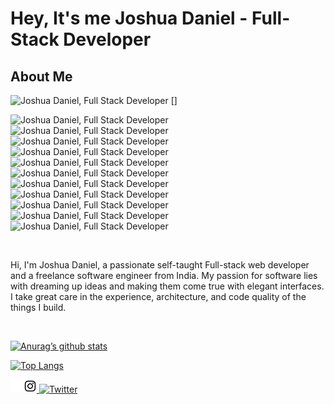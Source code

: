 # Hey, It's me Joshua Daniel - Full-Stack Developer

## About Me

![Joshua Daniel, Full Stack Developer](https://github.com/joshuadaniel-8090/ReadMe/assets/85048311/83f8e1ea-119a-46c1-a074-5e04ab34b69f)
[]
<br>

<p align="center">



![Joshua Daniel, Full Stack Developer](https://img.shields.io/badge/typescript-%23007ACC.svg?style=for-the-badge&logo=typescript&logoColor=white)
![Joshua Daniel, Full Stack Developer](https://img.shields.io/badge/c-%2300599C.svg?style=for-the-badge&logo=c&logoColor=white)
![Joshua Daniel, Full Stack Developer](https://img.shields.io/badge/javascript-%23323330.svg?style=for-the-badge&logo=javascript&logoColor=%23F7DF1E)
![Joshua Daniel, Full Stack Developer](https://img.shields.io/badge/mysql-%2300f.svg?style=for-the-badge&logo=mysql&logoColor=white)
![Joshua Daniel, Full Stack Developer](https://img.shields.io/badge/figma-%23F24E1E.svg?style=for-the-badge&logo=figma&logoColor=white)
![Joshua Daniel, Full Stack Developer](https://img.shields.io/badge/FastAPI-005571?style=for-the-badge&logo=fastapi)
![Joshua Daniel, Full Stack Developer](https://img.shields.io/badge/node.js-6DA55F?style=for-the-badge&logo=node.js&logoColor=white)
![Joshua Daniel, Full Stack Developer](https://img.shields.io/badge/tailwindcss-%2338B2AC.svg?style=for-the-badge&logo=tailwind-css&logoColor=white)
![Joshua Daniel, Full Stack Developer](https://img.shields.io/badge/vite-%23646CFF.svg?style=for-the-badge&logo=vite&logoColor=white)
![Joshua Daniel, Full Stack Developer](https://img.shields.io/badge/python-3670A0?style=for-the-badge&logo=python&logoColor=ffdd54)
![Joshua Daniel, Full Stack Developer](https://img.shields.io/badge/python-3670A0?style=for-the-badge&logo=python&logoColor=ffdd54)

</p>

<br>

Hi, I'm Joshua Daniel, a passionate self-taught Full-stack web developer and a freelance software engineer from India. My passion for software lies with dreaming up ideas and making them come true with elegant interfaces. I take great care in the experience, architecture, and code quality of the things I build.

<br>

[![Anurag’s github stats](https://github-readme-stats.vercel.app/api?username=joshuadaniel-8090&show_icons=true&theme=tokyonight&hide_rank=true)](https://github.com/joshuadaniel-8090)

[![Top Langs](https://github-readme-stats.vercel.app/api/top-langs/?username=joshuadaniel-8090&layout=compact)](https://github.com/joshuadaniel-8090)

<span>

<a href ="https://www.linkedin.com/in/joshua-daniel-in/">
    <img align = "left" padding="10px" src = "pngegg (1).png"  alt="logo" width = "21px">
</a>

<a href ="https://www.instagram.com/joshua___daniel">
    <img padding="10px" src = "insta logo.jpg"  alt="logo" width = "21px">
</a>

<a href="https://twitter.com/intent/follow screen_name=joshua___danieI">
    <img src="https://img.shields.io/twitter/follow/Joshua Daniel?style=social&logo=" alt="Twitter">
</a>

</span>
